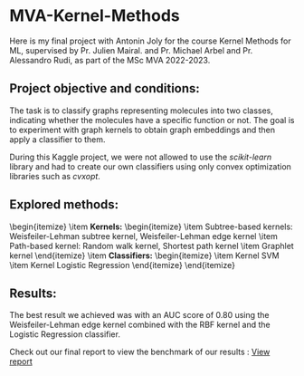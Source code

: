 # MVA-Kernel-Methods
 Here is my final project with Antonin Joly for the course Kernel Methods for ML, supervised by Pr. Julien Mairal. and Pr. Michael Arbel and Pr. Alessandro Rudi, as part of the MSc MVA 2022-2023.

## Project objective and conditions:

The task is to classify graphs representing molecules into two classes, indicating whether the molecules have a specific function or not. The goal is to experiment with graph kernels to obtain graph embeddings and then apply a classifier to them.

During this Kaggle project, we were not allowed to use the *scikit-learn* library and had to create our own classifiers using only convex optimization libraries such as *cvxopt*.

## Explored methods:
\begin{itemize}
    \item **Kernels:**
        \begin{itemize}
            \item Subtree-based kernels: Weisfeiler-Lehman subtree kernel, Weisfeiler-Lehman edge kernel
            \item Path-based kernel: Random walk kernel, Shortest path kernel
            \item Graphlet kernel
        \end{itemize}
    \item **Classifiers:**
        \begin{itemize}
            \item Kernel SVM
            \item Kernel Logistic Regression
        \end{itemize}
\end{itemize}

## Results:

The best result we achieved was with an AUC score of 0.80 using the Weisfeiler-Lehman edge kernel combined with the RBF kernel and the Logistic Regression classifier.

Check out our final report to view the benchmark of our results :
[View report](https://github.com/pgrangette17/MVA-Kernel-Methods/blob/main/Report_Kaggle_GRANGETTE_JOLY.pdf)